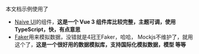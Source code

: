 本文档示例使用了 
- [Naive UI](https://www.naiveui.com/zh-CN/os-theme)的组件，**这是一个 Vue 3 组件库比较完整，主题可调，使用 TypeScript，快，有点意思**
- [Faker](https://fakerjs.dev/)用来模拟数据，没错就是4冠王Faker，哈哈， Mockjs不维护了，就用这个了，**这是一个很好用的数据模拟库，支持国际化模拟数据，模型 等等**